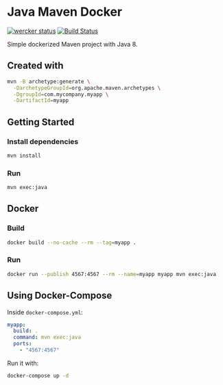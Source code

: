 # Java Maven Docker
[![wercker status](https://app.wercker.com/status/c643b63b8de680a2e4e66f16e6782090/s/ "wercker status")](https://app.wercker.com/project/byKey/c643b63b8de680a2e4e66f16e6782090)
[![Build Status](https://travis-ci.org/mrpatiwi/java-maven-docker.svg)](https://travis-ci.org/mrpatiwi/java-maven-docker)

Simple dockerized Maven project with Java 8.


## Created with
```sh
mvn -B archetype:generate \
  -DarchetypeGroupId=org.apache.maven.archetypes \
  -DgroupId=com.mycompany.myapp \
  -DartifactId=myapp
```

## Getting Started

### Install dependencies
```sh
mvn install
```

### Run
```sh
mvn exec:java
```

## Docker

### Build
```sh
docker build --no-cache --rm --tag=myapp .
```

### Run
```sh
docker run --publish 4567:4567 --rm --name=myapp myapp mvn exec:java
```

## Using Docker-Compose

Inside `docker-compose.yml`:
```yml
myapp:
  build: .
  command: mvn exec:java
  ports:
    - "4567:4567"
```

Run it with:
```sh
docker-compose up -d
```
